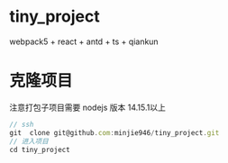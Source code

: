 # tiny_project

webpack5 + react + antd + ts + qiankun

# 克隆项目

注意打包子项目需要 nodejs 版本 14.15.1以上

```js
// ssh
git  clone git@github.com:minjie946/tiny_project.git
// 进入项目
cd tiny_project
```
